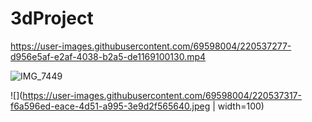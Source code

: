 # 3dProject

https://user-images.githubusercontent.com/69598004/220537277-d956e5af-e2af-4038-b2a5-de1169100130.mp4

![IMG_7449](https://user-images.githubusercontent.com/69598004/220537317-f6a596ed-eace-4d51-a995-3e9d2f565640.jpeg)

![](https://user-images.githubusercontent.com/69598004/220537317-f6a596ed-eace-4d51-a995-3e9d2f565640.jpeg | width=100)


